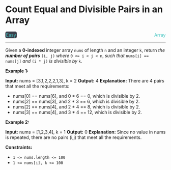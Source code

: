 # Count Equal and Divisible Pairs in an Array

<div style="display: flex; justify-content: space-between; align-items: center">
<div style="color: #46c6c2;
padding: 2px; background-color: #3a3f4b; border-radius: 5px;">Easy</div>
<div style="color: #46c6c2">Array</div>
</div>

---

Given a **0-indexed** integer array `nums` of length `n` and an integer `k`, return _the **number of pairs**_ `(i, j)` _where_ `0 <= i < j < n`, _such that_ `nums[i] == nums[j]` _and_ `(i * j)` _is divisible by_ `k`.

**Example 1:**

**Input:** nums = \[3,1,2,2,2,1,3\], k = 2
**Output:** 4
**Explanation:**
There are 4 pairs that meet all the requirements:
- nums\[0\] == nums\[6\], and 0 \* 6 == 0, which is divisible by 2.
- nums\[2\] == nums\[3\], and 2 \* 3 == 6, which is divisible by 2.
- nums\[2\] == nums\[4\], and 2 \* 4 == 8, which is divisible by 2.
- nums\[3\] == nums\[4\], and 3 \* 4 == 12, which is divisible by 2.

**Example 2:**

**Input:** nums = \[1,2,3,4\], k = 1
**Output:** 0
**Explanation:** Since no value in nums is repeated, there are no pairs (i,j) that meet all the requirements.

**Constraints:**

*   `1 <= nums.length <= 100`
*   `1 <= nums[i], k <= 100`